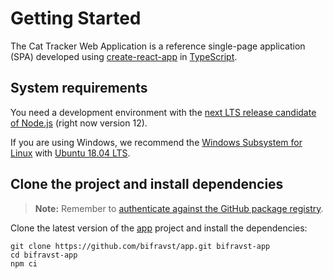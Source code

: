 # Getting Started

The Cat Tracker Web Application is a reference single-page application \(SPA\) developed using [create-react-app](https://github.com/facebook/create-react-app) in [TypeScript](https://www.typescriptlang.org/).

## System requirements

You need a development environment with the [next LTS release candidate of Node.js](https://nodejs.org/en/about/releases/) \(right now version 12\).

If you are using Windows, we recommend the [Windows Subsystem for Linux](https://docs.microsoft.com/en-us/windows/wsl/install-win10) with [Ubuntu 18.04 LTS](https://www.microsoft.com/nb-no/p/ubuntu-1804-lts/9n9tngvndl3q?rtc=1).

## Clone the project and install dependencies

> **Note:** Remember to [authenticate against the GitHub package registry](../guides/githubregistry.md).

Clone the latest version of the [app](https://github.com/bifravst/app) project and install the dependencies:

```text
git clone https://github.com/bifravst/app.git bifravst-app
cd bifravst-app
npm ci
```

